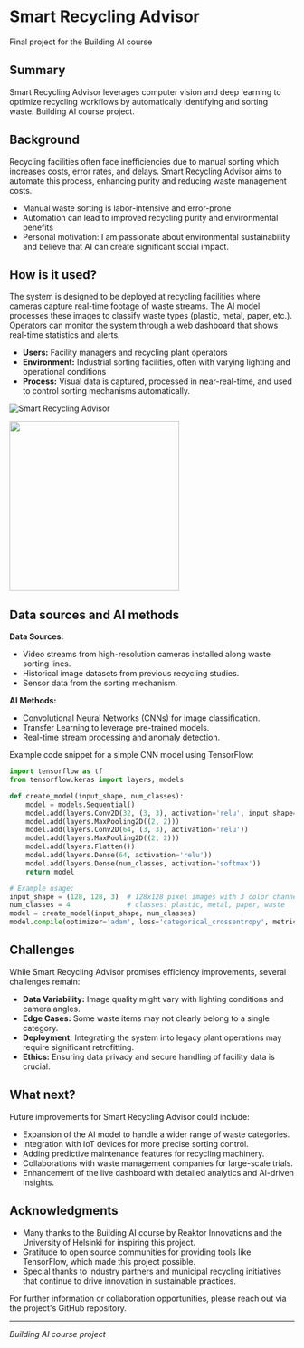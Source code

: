 <!-- This is the markdown template for the final project of the Building AI course, 
created by Reaktor Innovations and University of Helsinki. 
Copy the template, paste it to your GitHub README and edit! -->

# Smart Recycling Advisor

Final project for the Building AI course

## Summary

Smart Recycling Advisor leverages computer vision and deep learning to optimize recycling workflows by automatically identifying and sorting waste. Building AI course project.

## Background

Recycling facilities often face inefficiencies due to manual sorting which increases costs, error rates, and delays. Smart Recycling Advisor aims to automate this process, enhancing purity and reducing waste management costs.  
* Manual waste sorting is labor-intensive and error-prone  
* Automation can lead to improved recycling purity and environmental benefits  
* Personal motivation: I am passionate about environmental sustainability and believe that AI can create significant social impact.

## How is it used?

The system is designed to be deployed at recycling facilities where cameras capture real-time footage of waste streams. The AI model processes these images to classify waste types (plastic, metal, paper, etc.). Operators can monitor the system through a web dashboard that shows real-time statistics and alerts.  
- **Users:** Facility managers and recycling plant operators  
- **Environment:** Industrial sorting facilities, often with varying lighting and operational conditions  
- **Process:** Visual data is captured, processed in near-real-time, and used to control sorting mechanisms automatically.

![Smart Recycling Advisor](https://upload.wikimedia.org/wikipedia/commons/5/5e/Sleeping_cat_on_her_back.jpg)

<img src="https://upload.wikimedia.org/wikipedia/commons/5/5e/Sleeping_cat_on_her_back.jpg" width="300">

## Data sources and AI methods

**Data Sources:**
- Video streams from high-resolution cameras installed along waste sorting lines.
- Historical image datasets from previous recycling studies.
- Sensor data from the sorting mechanism.

**AI Methods:**
- Convolutional Neural Networks (CNNs) for image classification.
- Transfer Learning to leverage pre-trained models.
- Real-time stream processing and anomaly detection.

Example code snippet for a simple CNN model using TensorFlow:

```python
import tensorflow as tf
from tensorflow.keras import layers, models

def create_model(input_shape, num_classes):
    model = models.Sequential()
    model.add(layers.Conv2D(32, (3, 3), activation='relu', input_shape=input_shape))
    model.add(layers.MaxPooling2D((2, 2)))
    model.add(layers.Conv2D(64, (3, 3), activation='relu'))
    model.add(layers.MaxPooling2D((2, 2)))
    model.add(layers.Flatten())
    model.add(layers.Dense(64, activation='relu'))
    model.add(layers.Dense(num_classes, activation='softmax'))
    return model

# Example usage:
input_shape = (128, 128, 3)  # 128x128 pixel images with 3 color channels
num_classes = 4              # classes: plastic, metal, paper, waste
model = create_model(input_shape, num_classes)
model.compile(optimizer='adam', loss='categorical_crossentropy', metrics=['accuracy'])
```

## Challenges

While Smart Recycling Advisor promises efficiency improvements, several challenges remain:
- **Data Variability:** Image quality might vary with lighting conditions and camera angles.
- **Edge Cases:** Some waste items may not clearly belong to a single category.
- **Deployment:** Integrating the system into legacy plant operations may require significant retrofitting.
- **Ethics:** Ensuring data privacy and secure handling of facility data is crucial.

## What next?

Future improvements for Smart Recycling Advisor could include:
- Expansion of the AI model to handle a wider range of waste categories.
- Integration with IoT devices for more precise sorting control.
- Adding predictive maintenance features for recycling machinery.
- Collaborations with waste management companies for large-scale trials.
- Enhancement of the live dashboard with detailed analytics and AI-driven insights.

## Acknowledgments

- Many thanks to the Building AI course by Reaktor Innovations and the University of Helsinki for inspiring this project.
- Gratitude to open source communities for providing tools like TensorFlow, which made this project possible.
- Special thanks to industry partners and municipal recycling initiatives that continue to drive innovation in sustainable practices.

For further information or collaboration opportunities, please reach out via the project's GitHub repository.

---

*Building AI course project*
